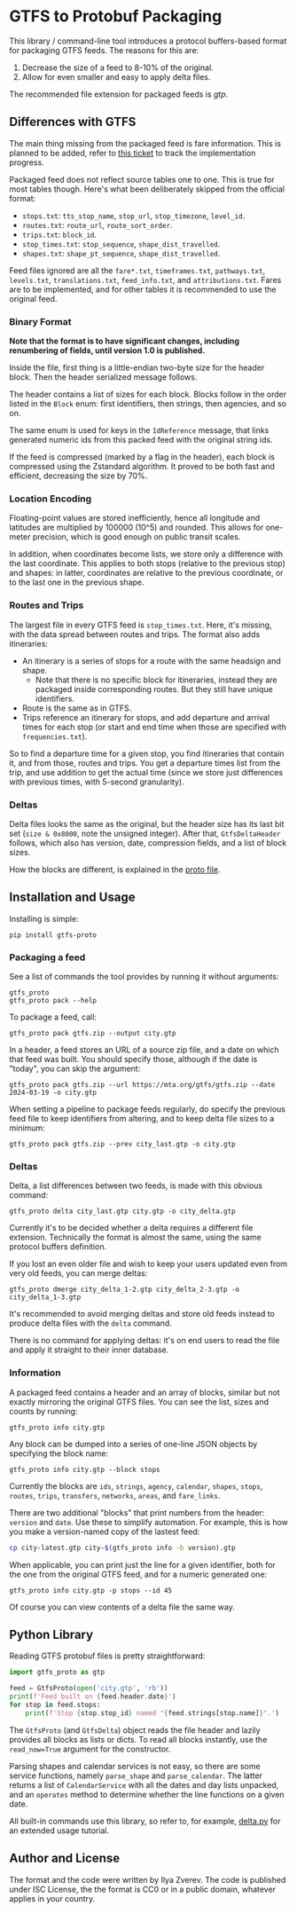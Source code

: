 # GTFS to Protobuf Packaging

This library / command-line tool introduces a protocol buffers-based format
for packaging GTFS feeds. The reasons for this are:

1. Decrease the size of a feed to 8-10% of the original.
2. Allow for even smaller and easy to apply delta files.

The recommended file extension for packaged feeds is _gtp_.

## Differences with GTFS

The main thing missing from the packaged feed is fare information.
This is planned to be added, refer to [this ticket](https://github.com/Zverik/gtfs-proto/issues/1)
to track the implementation progress.

Packaged feed does not reflect source tables one to one. This is true
for most tables though. Here's what been deliberately skipped from
the official format:

* `stops.txt`: `tts_stop_name`, `stop_url`, `stop_timezone`, `level_id`.
* `routes.txt`: `route_url`, `route_sort_order`.
* `trips.txt`: `block_id`.
* `stop_times.txt`: `stop_sequence`, `shape_dist_travelled`.
* `shapes.txt`: `shape_pt_sequence`, `shape_dist_travelled`.

Feed files ignored are all the `fare*.txt`, `timeframes.txt`, `pathways.txt`,
`levels.txt`, `translations.txt`, `feed_info.txt`, and `attributions.txt`.
Fares are to be implemented, and for other tables it is recommended
to use the original feed.

### Binary Format

**Note that the format is to have significant changes, including renumbering
of fields, until version 1.0 is published.**

Inside the file, first thing is a little-endian two-byte size for the header
block. Then the header serialized message follows.

The header contains a list of sizes for each block. Blocks follow in the order
listed in the `Block` enum: first identifiers, then strings, then agencies,
and so on.

The same enum is used for keys in the `IdReference` message, that links
generated numeric ids from this packed feed with the original string ids.

If the feed is compressed (marked by a flag in the header), each block is
compressed using the Zstandard algorithm. It proved to be both fast and efficient,
decreasing the size by 70%.

### Location Encoding

Floating-point values are stored inefficiently, hence all longitude and latitudes
are multiplied by 100000 (10^5) and rounded. This allows for one-meter precision,
which is good enough on public transit scales.

In addition, when coordinates become lists, we store only a difference with the
last coordinate. This applies to both stops (relative to the previous stop) and
shapes: in latter, coordinates are relative to the previous coordinate, or to
the last one in the previous shape.

### Routes and Trips

The largest file in every GTFS feed is `stop_times.txt`. Here, it's missing, with
the data spread between routes and trips. The format also adds itineraries:

* An itinerary is a series of stops for a route with the same headsign and shape.
  * Note that there is no specific block for itineraries, instead they are packaged
    inside corresponding routes. But they still have unique identifiers.
* Route is the same as in GTFS.
* Trips reference an itinerary for stops, and add departure and arrival times for
  each stop (or start and end time when those are specified with `frequencies.txt`).

So to find a departure time for a given stop, you find itineraries that contain it,
and from those, routes and trips. You get a departure times list from the trip,
and use addition to get the actual time (since we store just differences with previous
times, with 5-second granularity).

### Deltas

Delta files looks the same as the original, but the header size has its last bit
set (`size & 0x8000`, note the unsigned integer). After that, `GtfsDeltaHeader`
follows, which also has version, date, compression fields, and a list of block sizes.

How the blocks are different, is explained in the [proto file](protobuf/gtfs.proto).

## Installation and Usage

Installing is simple:

    pip install gtfs-proto

### Packaging a feed

See a list of commands the tool provides by running it without arguments:

    gtfs_proto
    gtfs_proto pack --help

To package a feed, call:

    gtfs_proto pack gtfs.zip --output city.gtp

In a header, a feed stores an URL of a source zip file, and a date on which
that feed was built. You should specify those, although if the date is "today",
you can skip the argument:

    gtfs_proto pack gtfs.zip --url https://mta.org/gtfs/gtfs.zip --date 2024-03-19 -o city.gtp

When setting a pipeline to package feeds regularly, do specify the previous feed
file to keep identifiers from altering, and to keep delta file sizes to a minimum:

    gtfs_proto pack gtfs.zip --prev city_last.gtp -o city.gtp

### Deltas

Delta, a list differences between two feeds, is made with this obvious command:

    gtfs_proto delta city_last.gtp city.gtp -o city_delta.gtp

Currently it's to be decided whether a delta requires a different file extension.
Technically the format is almost the same, using the same protocol buffers definition.

If you lost an even older file and wish to keep your users updated even from very
old feeds, you can merge deltas:

    gtfs_proto dmerge city_delta_1-2.gtp city_delta_2-3.gtp -o city_delta_1-3.gtp

It's recommended to avoid merging deltas and store old feeds instead to produce
delta files with the `delta` command.

There is no command for applying deltas: it's on end users to read the file and
apply it straight to their inner database.

### Information

A packaged feed contains a header and an array of blocks, similar but not exactly mirroring
the original GTFS files. You can see the list, sizes and counts by running:

    gtfs_proto info city.gtp

Any block can be dumped into a series of one-line JSON objects by specifying
the block name:

    gtfs_proto info city.gtp --block stops

Currently the blocks are `ids`, `strings`, `agency`, `calendar`, `shapes`,
`stops`, `routes`, `trips`, `transfers`, `networks`, `areas`, and `fare_links`.

There are two additional "blocks" that print numbers from the header:
`version` and `date`. Use these to simplify automation. For example, this is
how you make a version-named copy of the lastest feed:

```sh
cp city-latest.gtp city-$(gtfs_proto info -b version).gtp
```

When applicable, you can print just the line for a given identifier,
both for the one from the original GTFS feed, and for a numeric generated one:

    gtfs_proto info city.gtp -p stops --id 45

Of course you can view contents of a delta file the same way.

## Python Library

Reading GTFS protobuf files is pretty straightforward:

```python
import gtfs_proto as gtp

feed = GtfsProto(open('city.gtp', 'rb'))
print(f'Feed built on {feed.header.date}')
for stop in feed.stops:
    print(f'Stop {stop.stop_id} named "{feed.strings[stop.name]}".')
```

The `GtfsProto` (and `GtfsDelta`) object reads the file header and lazily provides
all blocks as lists or dicts. To read all blocks instantly, use the `read_now=True`
argument for the constructor.

Parsing shapes and calendar services is not easy, so there are some service
functions, namely `parse_shape` and `parse_calendar`. The latter returns a list
of `CalendarService` with all the dates and day lists unpacked, and an `operates`
method to determine whether the line functions on a given date.

All built-in commands use this library, so refer to, for example,
[delta.py](src/gtfs_proto/delta.py) for an extended usage tutorial.

## Author and License

The format and the code were written by Ilya Zverev. The code is published under ISC License,
the the format is CC0 or in a public domain, whatever applies in your country.
